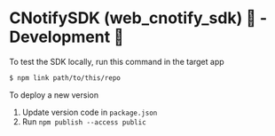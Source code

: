 # CNotifySDK (web_cnotify_sdk) 🔔 - Development 🥸

To test the SDK locally, run this command in the target app

```bash
$ npm link path/to/this/repo
```

To deploy a new version

1. Update version code in `package.json`
2. Run `npm publish --access public`
